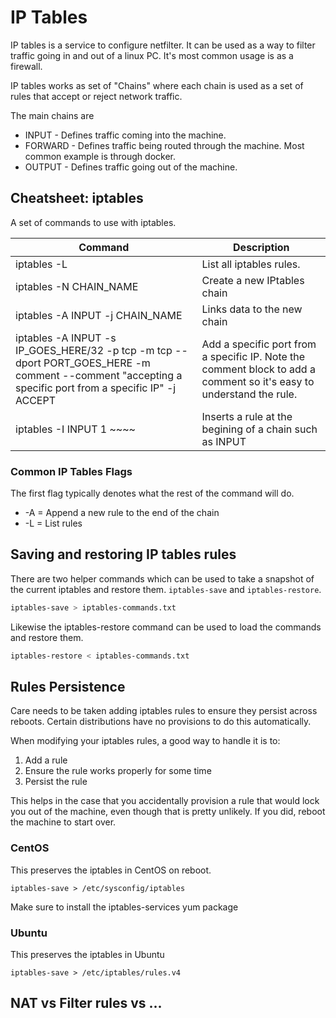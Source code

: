 # IP Tables

IP tables is a service to configure netfilter.  It can be used as a way to filter traffic going in and out of a linux PC.  It's most common usage is as a firewall.

IP tables works as set of "Chains" where each chain is used as a set of rules that accept or reject network traffic.

The main chains are
* INPUT - Defines traffic coming into the machine.
* FORWARD - Defines traffic being routed through the machine.  Most common example is through docker.
* OUTPUT - Defines traffic going out of the machine.

## Cheatsheet: iptables

A set of commands to use with iptables.

|Command|Description|
|--|--|
|iptables -L |List all iptables rules. |
|iptables -N CHAIN_NAME | Create a new IPtables chain |
|iptables -A INPUT -j CHAIN_NAME| Links data to the new chain |
|iptables -A INPUT -s IP_GOES_HERE/32 -p tcp -m tcp --dport PORT_GOES_HERE -m comment --comment "accepting a specific port from a specific IP" -j ACCEPT| Add a specific port from a specific IP.  Note the comment block to add a comment so it's easy to understand the rule.|
|iptables -I INPUT 1 ~~~~| Inserts a rule at the begining of a chain such as INPUT|

### Common IP Tables Flags

The first flag typically denotes what the rest of the command will do.

* -A = Append a new rule to the end of the chain
* -L = List rules
 
## Saving and restoring IP tables rules

There are two helper commands which can be used to take a snapshot of the current iptables and restore them. ```iptables-save``` and ```iptables-restore```.

```bash
iptables-save > iptables-commands.txt
```

Likewise the iptables-restore command can be used to load the commands and restore them.

```bash
iptables-restore < iptables-commands.txt
```

## Rules Persistence

Care needs to be taken adding iptables rules to ensure they persist across reboots.  Certain distributions have no provisions to do this automatically.

When modifying your iptables rules, a good way to handle it is to:
1. Add a rule
2. Ensure the rule works properly for some time
3. Persist the rule

This helps in the case that you accidentally provision a rule that would lock you out of the machine, even though that is pretty unlikely.  If you did,  reboot the machine to start over.

### CentOS

This preserves the iptables in CentOS on reboot.

```
iptables-save > /etc/sysconfig/iptables
```

Make sure to install the iptables-services yum package

### Ubuntu

This preserves the iptables in Ubuntu

```
iptables-save > /etc/iptables/rules.v4
```

## NAT vs Filter rules vs ...
